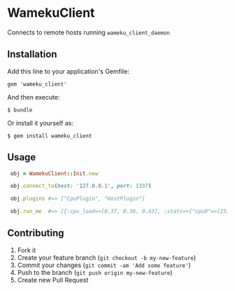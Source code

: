 # WamekuClient

Connects to remote hosts running `wameku_client_daemon`

## Installation

Add this line to your application's Gemfile:

    gem 'wameku_client'

And then execute:

    $ bundle

Or install it yourself as:

    $ gem install wameku_client

## Usage

```ruby
 obj = WamekuClient::Init.new

 obj.connect_to(host: '127.0.0.1', port: 1337)

 obj.plugins #=> ["CpuPlugin", "HostPlugin"]

 obj.run_me  #=> [{:cpu_load=>[0.37, 0.36, 0.43], :stats=>{"cpu0"=>[25353, 79, 2398, 419342, 719, 15, 3493, 0, 0, 0], "cpu1"=>[22706, 37, 2415, 426848, 264, 0, 1010, 0, 0, 0], "cpu2"=>[20274, 53, 2486, 420216, 9247, 0, 66, 0, 0, 0], "cpu3"=>[22178, 49, 2456, 426794, 820, 0, 92, 0, 0, 0], "cpu4"=>[2020, 9, 516, 451406, 45, 0, 2, 0, 0, 0], "cpu5"=>[1588, 16, 393, 451628, 48, 0, 1, 0, 0, 0], "cpu6"=>[1801, 6, 474, 451566, 109, 0, 1, 0, 0, 0], "cpu7"=>[1807, 12, 485, 451628, 64, 0, 1, 0, 0, 0]}}, {:host_name=>"phoenix", :host_ip_addr=>["127.0.1.1"]}]

```
## Contributing

1. Fork it
2. Create your feature branch (`git checkout -b my-new-feature`)
3. Commit your changes (`git commit -am 'Add some feature'`)
4. Push to the branch (`git push origin my-new-feature`)
5. Create new Pull Request
